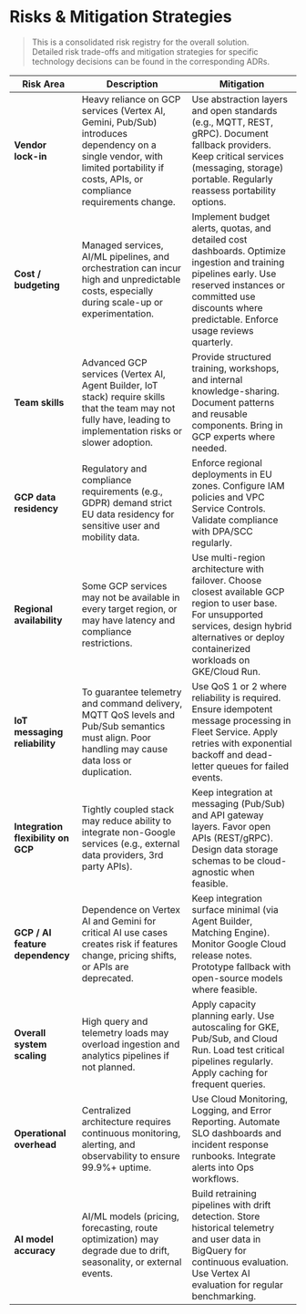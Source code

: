 # Risks & Mitigation Strategies

> This is a consolidated risk registry for the overall solution.  
> Detailed risk trade-offs and mitigation strategies for specific technology decisions can be found in the corresponding ADRs.

| Risk Area | Description | Mitigation |
|-----------|-------------|------------|
| **Vendor lock-in** | Heavy reliance on GCP services (Vertex AI, Gemini, Pub/Sub) introduces dependency on a single vendor, with limited portability if costs, APIs, or compliance requirements change. | Use abstraction layers and open standards (e.g., MQTT, REST, gRPC). Document fallback providers. Keep critical services (messaging, storage) portable. Regularly reassess portability options. |
| **Cost / budgeting** | Managed services, AI/ML pipelines, and orchestration can incur high and unpredictable costs, especially during scale-up or experimentation. | Implement budget alerts, quotas, and detailed cost dashboards. Optimize ingestion and training pipelines early. Use reserved instances or committed use discounts where predictable. Enforce usage reviews quarterly. |
| **Team skills** | Advanced GCP services (Vertex AI, Agent Builder, IoT stack) require skills that the team may not fully have, leading to implementation risks or slower adoption. | Provide structured training, workshops, and internal knowledge-sharing. Document patterns and reusable components. Bring in GCP experts where needed. |
| **GCP data residency** | Regulatory and compliance requirements (e.g., GDPR) demand strict EU data residency for sensitive user and mobility data. | Enforce regional deployments in EU zones. Configure IAM policies and VPC Service Controls. Validate compliance with DPA/SCC regularly. |
| **Regional availability** | Some GCP services may not be available in every target region, or may have latency and compliance restrictions. | Use multi-region architecture with failover. Choose closest available GCP region to user base. For unsupported services, design hybrid alternatives or deploy containerized workloads on GKE/Cloud Run. |
| **IoT messaging reliability** | To guarantee telemetry and command delivery, MQTT QoS levels and Pub/Sub semantics must align. Poor handling may cause data loss or duplication. | Use QoS 1 or 2 where reliability is required. Ensure idempotent message processing in Fleet Service. Apply retries with exponential backoff and dead-letter queues for failed events. |
| **Integration flexibility on GCP** | Tightly coupled stack may reduce ability to integrate non-Google services (e.g., external data providers, 3rd party APIs). | Keep integration at messaging (Pub/Sub) and API gateway layers. Favor open APIs (REST/gRPC). Design data storage schemas to be cloud-agnostic when feasible. |
| **GCP / AI feature dependency** | Dependence on Vertex AI and Gemini for critical AI use cases creates risk if features change, pricing shifts, or APIs are deprecated. | Keep integration surface minimal (via Agent Builder, Matching Engine). Monitor Google Cloud release notes. Prototype fallback with open-source models where feasible. |
| **Overall system scaling** | High query and telemetry loads may overload ingestion and analytics pipelines if not planned. | Apply capacity planning early. Use autoscaling for GKE, Pub/Sub, and Cloud Run. Load test critical pipelines regularly. Apply caching for frequent queries. |
| **Operational overhead** | Centralized architecture requires continuous monitoring, alerting, and observability to ensure 99.9%+ uptime. | Use Cloud Monitoring, Logging, and Error Reporting. Automate SLO dashboards and incident response runbooks. Integrate alerts into Ops workflows. |
| **AI model accuracy** | AI/ML models (pricing, forecasting, route optimization) may degrade due to drift, seasonality, or external events. | Build retraining pipelines with drift detection. Store historical telemetry and user data in BigQuery for continuous evaluation. Use Vertex AI evaluation for regular benchmarking. |

